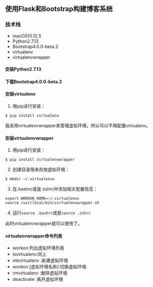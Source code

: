 ## 使用Flask和Bootstrap构建博客系统

### 技术栈

- macOS10.12.5
- Python2.7.13
- Bootstrap4.0.0-beta.2
- virtualenv
- virtualenvwrapper

#### 安装Python2.7.13

#### 下载Bootstrap4.0.0-beta.2

#### 安装virtualenv

1. 用pip进行安装：

```shell
$ pip install virtualenv
```

我采用virtualenvwrapper来管理虚拟环境，所以可以不用配置virtualenv。

#### 安装virtualenvwrapper

1. 用pip进行安装：

```shell
$ pip install virtualenvwrapper
```

2. 创建目录用来存放虚拟环境：

```shell
$ mkdir ~/.virtualenvs
```

3. 在.bashrc或是.zshrc中添加相关配置信息：

```shell
export WORKON_HOME=~/.virtualenvs
source /usr/local/bin/virtualenvwrapper.sh
```

4. 运行`source .bashrc`或是`source .zshrc`

此时virtualenvwrapper就可以使用了。

#### virtualenvwrapper命令列表

- workon:列出虚拟环境列表
- lsvirtualenv:同上
- mkvirtualenv :新建虚拟环境
- workon [虚拟环境名称]:切换虚拟环境
- rmvirtualenv :删除虚拟环境
- deactivate: 离开虚拟环境

